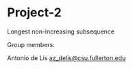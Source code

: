 # Project-2
Longest non-increasing subsequence

Group members:

Antonio de Lis az_delis@csu.fullerton.edu
